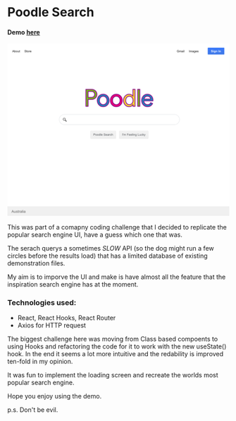 # Poodle Search 

#### Demo [here]()

![Poodle search demo](public/assets/images/poodle-demo-img.png)

This was part of a comapny coding challenge that I decided to replicate the popular search engine UI, have a guess which one that was. 

The serach querys a sometimes *SLOW* API (so the dog might run a few circles before the results load) that has a limited database of existing demonstration files. 

My aim is to imporve the UI and make is have almost all the feature that the inspiration search engine has at the moment. 

### Technologies used: 
- React, React Hooks, React Router 
- Axios for HTTP request 

The biggest challenge here was moving from Class based compoents to using Hooks and refactoring the code for it to work with the new useState() hook. In the end it seems a lot more intuitive and the redability is improved ten-fold in my opinion. 

It was fun to implement the loading screen and recreate the worlds most popular search engine. 

Hope you enjoy using the demo.

p.s. Don't be evil. 
